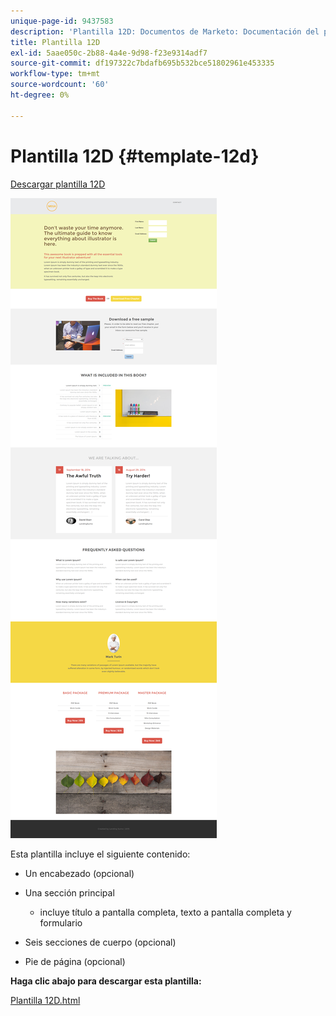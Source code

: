 ```yaml
---
unique-page-id: 9437583
description: 'Plantilla 12D: Documentos de Marketo: Documentación del producto'
title: Plantilla 12D
exl-id: 5aae050c-2b88-4a4e-9d98-f23e9314adf7
source-git-commit: df197322c7bdafb695b532bce51802961e453335
workflow-type: tm+mt
source-wordcount: '60'
ht-degree: 0%

---
```


# Plantilla 12D {#template-12d}

[Descargar plantilla 12D](https://experienceleague.adobe.com/landing/marketo/lp-templates/template-12d.html)

![](assets/image2015-8-4-14-3a42-3a2.png)

Esta plantilla incluye el siguiente contenido:

* Un encabezado (opcional)
* Una sección principal

   * incluye título a pantalla completa, texto a pantalla completa y formulario

* Seis secciones de cuerpo (opcional)
* Pie de página (opcional)

**Haga clic abajo para descargar esta plantilla:**

[Plantilla 12D.html](https://experienceleague.adobe.com/landing/marketo/lp-templates/template-12d.html)
